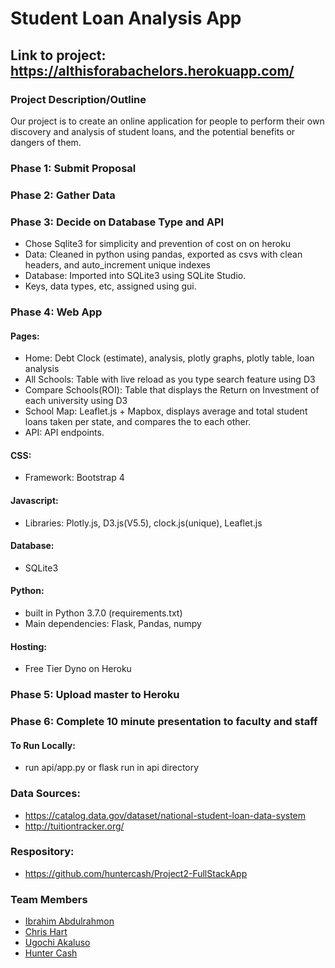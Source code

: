 # Student Loan Analysis App
## Link to project: https://althisforabachelors.herokuapp.com/
### Project Description/Outline
Our project is to create an online application for people to perform their own discovery and analysis of student loans, and the potential benefits or dangers of them. 
### Phase 1: Submit Proposal
### Phase 2: Gather Data
### Phase 3: Decide on Database Type and API
- Chose Sqlite3 for simplicity and prevention of cost on on heroku
- Data: Cleaned in python using pandas, exported as csvs with clean headers, and auto_increment unique indexes
- Database: Imported into SQLite3 using SQLite Studio.
- Keys, data types, etc, assigned using gui.
### Phase 4: Web App
#### Pages:
- Home: Debt Clock (estimate), analysis, plotly graphs, plotly table, loan analysis
- All Schools: Table with live reload as you type search feature using D3
- Compare Schools(ROI): Table that displays the Return on Investment of each university using D3
- School Map: Leaflet.js + Mapbox, displays average and total student loans taken per state, and compares the to each other. 
- API: API endpoints. 
#### CSS:
- Framework: Bootstrap 4
#### Javascript:
- Libraries: Plotly.js, D3.js(V5.5), clock.js(unique), Leaflet.js
#### Database:
- SQLite3
#### Python:
- built in Python 3.7.0 (requirements.txt)
- Main dependencies: Flask, Pandas, numpy
#### Hosting: 
- Free Tier Dyno on Heroku

### Phase 5: Upload master to Heroku
### Phase 6: Complete 10 minute presentation to faculty and staff

#### To Run Locally:
- run api/app.py or flask run in api directory

### Data Sources:
- https://catalog.data.gov/dataset/national-student-loan-data-system
- http://tuitiontracker.org/

### Respository:
- https://github.com/huntercash/Project2-FullStackApp

### Team Members

- [Ibrahim Abdulrahmon](https://github.com/abdulib "GitHub")
- [Chris Hart](https://github.com/zebuite "Github")
- [Ugochi Akaluso](https://github.com/ugochi "GitHub")
- [Hunter Cash](https://github.com/huntercash "GitHub")